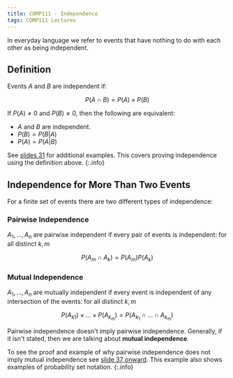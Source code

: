 ```yaml
---
title: COMP111 - Independence
tags: COMP111 Lectures
---
```

In everyday language we refer to events that have nothing to do with each other as being independent.

## Definition
Events $A$ and $B$ are independent if:

$$P(A\cap B)=P(A)\times P(B)$$

If $P(A)\neq 0$ and $P(B)\neq 0$, then the following are equivalent:

* $A$ and $B$ are independent.
* $P(B)=P(B\vert A)$
* $P(A)=P(A\vert B)$

See [slides 31]({{site.baseurl}}/assets/comp111/lectures/2020-11-19.pdf) for additional examples. This covers proving independence using the definition above.
{:.info}

## Independence for More Than Two Events
For a finite set of events there are two different types of independence:

### Pairwise Independence
$A_1,\ldots,A_n$ are pairwise independent if every pair of events is independent: for all distinct $k,m$

$$P(A_m\cap A_k)=P(A_m)P(A_k)$$

### Mutual Independence
$A_1,\ldots,A_n$ are mutually independent if every event is independent of any intersection of the events: for all distinct $k,m$
 
$$P(A_{k1})\times\ldots\times P(A_{k_m})=P(A_{k_1}\cap\ldots\cap A_{k_m})$$

Pairwise independence doesn't imply pairwise independence. Generally, if it isn't stated, then we are talking about **mutual independence**.

To see the proof and example of why pairwise independence does not imply mutual independence see [slide 37 onward]({{site.baseurl}}/assets/comp111/lectures/2020-11-19.pdf). This example also shows examples of probability set notation.
{:.info}
